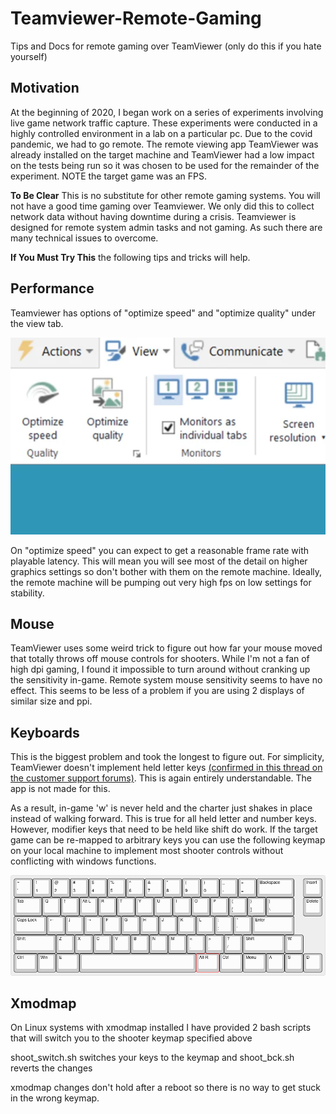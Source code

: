 # Teamviewer-Remote-Gaming
Tips and Docs for remote gaming over TeamViewer (only do this if you hate yourself) 

## Motivation
At the beginning of 2020, I began work on a series of experiments involving live game network traffic capture. These experiments were conducted in a highly controlled environment in a lab on a particular pc. Due to the covid pandemic, we had to go remote. The remote viewing app TeamViewer was already installed on the target machine and TeamViewer had a low impact on the tests being run so it was chosen to be used for the remainder of the experiment. NOTE the target game was an FPS.

**To Be Clear** This is no substitute for other remote gaming systems. You will not have a good time gaming over Teamviewer. We only did this to collect network data without having downtime during a crisis. Teamviewer is designed for remote system admin tasks and not gaming. As such there are many technical issues to overcome.

**If You Must Try This** the following tips and tricks will help. 

## Performance

Teamviewer has options of "optimize speed" and "optimize quality" under the view tab.

![](teamviewer_optimize.png) 

On "optimize speed" you can expect to get a reasonable frame rate with playable latency. This will mean you will see most of the detail on higher graphics settings so don't bother with them on the remote machine. Ideally, the remote machine will be pumping out very high fps on low settings for stability.

## Mouse
TeamViewer uses some weird trick to figure out how far your mouse moved that totally throws off mouse controls for shooters. While I'm not a fan of high dpi gaming, I found it impossible to turn around without cranking up the sensitivity in-game. Remote system mouse sensitivity seems to have no effect. This seems to be less of a problem if you are using 2 displays of similar size and ppi.

## Keyboards
This is the biggest problem and took the longest to figure out. For simplicity, TeamViewer doesn't implement held letter keys [(confirmed in this thread on the customer support forums)](https://community.teamviewer.com/English/discussion/6465/key-press-delays-wasd-for-example). This is again entirely understandable. The app is not made for this.

As a result, in-game 'w' is never held and the charter just shakes in place instead of walking forward. This is true for all held letter and number keys. However, modifier keys that need to be held like shift do work. If the target game can be re-mapped to arbitrary keys you can use the following keymap on your local machine to implement most shooter controls without conflicting with windows functions.

![](keyboard-layout.png)



## Xmodmap

On Linux systems with xmodmap installed I have provided 2 bash scripts that will switch you to the shooter keymap specified above

shoot_switch.sh switches your keys to the keymap and shoot_bck.sh reverts the changes

xmodmap changes don't hold after a reboot so there is no way to get stuck in the wrong keymap.